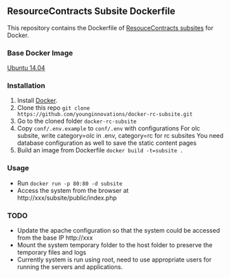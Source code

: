 ## ResourceContracts Subsite Dockerfile

This repository contains the Dockerfile of [ResouceContracts subsites](https://github.com/younginnovations/resourcecontracts-rc-subsite) for Docker.

### Base Docker Image

[Ubuntu 14.04](http://dockerfile.github.io/#/ubuntu)

### Installation

1. Install [Docker](https://www.docker.com/).
2. Clone this repo `git clone https://github.com/younginnovations/docker-rc-subsite.git`
3. Go to the cloned folder `docker-rc-subsite`
4. Copy `conf/.env.example` to `conf/.env` with configurations
    For olc subsite, write category=olc in .env, category=rc for rc subsites
    You need database configuration as well to save the static content pages
5. Build an image from Dockerfile `docker build -t=subsite .`

### Usage

* Run `docker run -p 80:80 -d subsite`
* Access the system from the browser at http://xxx/subsite/public/index.php

### TODO

* Update the apache configuration so that the system could be accessed from the base IP http://xxx 
* Mount the system temporary folder to the host folder to preserve the temporary files and logs
* Currently system is run using root, need to use appropriate users for running the servers and applications.